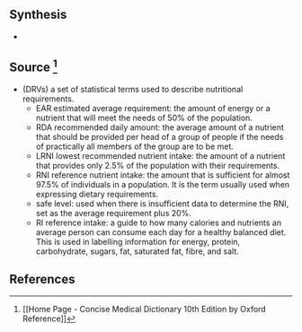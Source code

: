 ## Synthesis
- 
## Source [^1]
- (DRVs) a set of statistical terms used to describe nutritional requirements.
	- EAR estimated average requirement: the amount of energy or a nutrient that will meet the needs of $50 \%$ of the population.
	- RDA recommended daily amount: the average amount of a nutrient that should be provided per head of a group of people if the needs of practically all members of the group are to be met.
	- LRNI lowest recommended nutrient intake: the amount of a nutrient that provides only $2.5 \%$ of the population with their requirements.
	- RNI reference nutrient intake: the amount that is sufficient for almost $97.5 \%$ of individuals in a population. It is the term usually used when expressing dietary requirements.
	- safe level: used when there is insufficient data to determine the RNI, set as the average requirement plus $20 \%$.
	- RI reference intake: a guide to how many calories and nutrients an average person can consume each day for a healthy balanced diet. This is used in labelling information for energy, protein, carbohydrate, sugars, fat, saturated fat, fibre, and salt.
## References

[^1]: [[Home Page - Concise Medical Dictionary 10th Edition by Oxford Reference]]